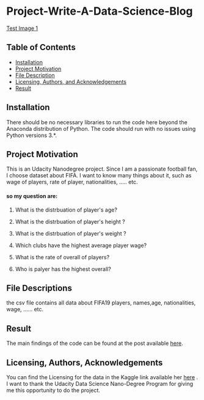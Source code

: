 # Project-Write-A-Data-Science-Blog

[Test Image 1](https://www.google.com/url?sa=i&url=https%3A%2F%2Fwww.extra4games.com%2F%25D8%25AA%25D9%2586%25D8%25B2%25D9%258A%25D9%2584-%25D9%2581%25D9%258A%25D9%2581%25D8%25A7-19-fifa-2019-%25D9%2584%25D9%2584%25D9%2583%25D9%2585%25D8%25A8%25D9%258A%25D9%2588%25D8%25AA%25D8%25B1-%25D8%25A8%25D8%25B1%25D8%25A7%25D8%25A8%25D8%25B7-%25D9%2585%25D8%25A8%25D8%25A7%25D8%25B4%25D8%25B1-%25D9%2585%25D9%258A.html&psig=AOvVaw2X4xopG7byEFO-D3sGCdjE&ust=1597593296064000&source=images&cd=vfe&ved=0CAIQjRxqFwoTCICIvoPJnesCFQAAAAAdAAAAABAJ)

## Table of Contents
* [Installation](#Installation)
* [Project Motivation](#Project_Motivation)
* [File Description](#File_Description)
* [Licensing, Authors, and Acknowledgements](#Licensing,_Authors,_and_Acknowledgements)
* [Result](#Result)


## Installation <a name="Installation"></a>
There should be no necessary libraries to run the code here beyond the Anaconda distribution of Python. The code should run with no issues using Python versions 3.*.

## Project Motivation <a name="Project_Motivation"></a>
This is an Udacity Nanodegree project.
Since I am a passionate football fan, I choose dataset about FIFA. I want to know many things about it, such as wage of players, rate of player, nationalities, ..... etc.

#### so my question are:

1. What is the distrbuation of player's age?

2. What is the distrbuation of player's height ?

3. What is the distrbuation of player's weight ?

4. Which clubs have the highest average player wage?

5. What is the rate of overall of players?

6. Who is palyer has the highest overall?

## File Descriptions <a name="File_Description"></a>
the csv file contains all data about FIFA19 players, names,age, nationalities, wage, ...... etc.

## Result <a name="Result"></a>
The main findings of the code can be found at the post available [here](https://medium.com/@norah.mohammed.sa/data-science-blog-post-fifa-2019-dataset-analysis-305f91cab51d).

## Licensing, Authors, Acknowledgements<a name="licensing"></a>

You can find the Licensing for the data in the Kaggle link available her [here](https://www.kaggle.com/karangadiya/fifa19) . I want to thank the Udacity Data Science Nano-Degree Program for giving me this opportunity to do the project.

